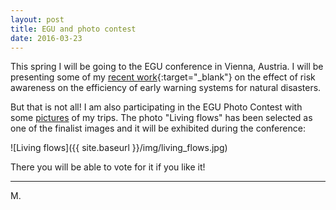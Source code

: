 ```yaml
---
layout: post
title: EGU and photo contest
date: 2016-03-23
---
```


This spring I will be going to the EGU conference in Vienna, Austria.
I will be presenting some of my [recent work](https://meetingorganizer.copernicus.org/EGU2016/EGU2016-15179.pdf){:target="_blank"} on the effect of risk awareness on the efficiency of early warning systems for natural disasters.

But that is not all! I am also participating in the EGU Photo Contest with some [pictures](https://imaggeo.egu.eu/user/m.girons/) of my trips. The photo "Living flows" has been selected as one of the finalist images and it will be exhibited during the conference:

![Living flows]({{ site.baseurl }}/img/living_flows.jpg)

There you will be able to vote for it if you like it!

---

M.
